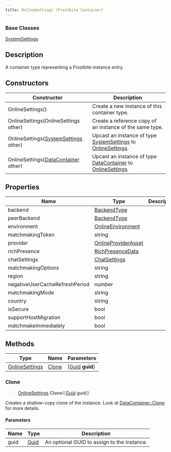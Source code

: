 ```yaml
---
title: OnlineSettings (Frostbite Container)
---
```

### Base Classes

[SystemSettings](SystemSettings)

## Description

A container type representing a Frostbite instance entry.

## Constructors

| Constructor                                                               | Description                                                                                                         |
| ------------------------------------------------------------------------- | ------------------------------------------------------------------------------------------------------------------- |
| OnlineSettings()                                                          | Create a new instance of this container type.                                                                       |
| OnlineSettings(OnlineSettings other)                                      | Create a reference copy of an instance of the same type.                                                            |
| OnlineSettings([SystemSettings](SystemSettings) other)                    | Upcast an instance of type [SystemSettings](SystemSettings) to [OnlineSettings](OnlineSettings).                    |
| OnlineSettings([DataContainer](/vext/ref/cls/shr/datacontainer) other) | Upcast an instance of type [DataContainer](/vext/ref/cls/shr/datacontainer) to [OnlineSettings](OnlineSettings). |

## Properties

| Name                           | Type                                       | Description |
| ------------------------------ | ------------------------------------------ | ----------- |
| backend                        | [BackendType](BackendType)                 |             |
| peerBackend                    | [BackendType](BackendType)                 |             |
| environment                    | [OnlineEnvironment](OnlineEnvironment)     |             |
| matchmakingToken               | string                                     |             |
| provider                       | [OnlineProviderAsset](OnlineProviderAsset) |             |
| richPresence                   | [RichPresenceData](RichPresenceData)       |             |
| chatSettings                   | [ChatSettings](ChatSettings)               |             |
| matchmakingOptions             | string                                     |             |
| region                         | string                                     |             |
| negativeUserCacheRefreshPeriod | number                                     |             |
| matchmakingMode                | string                                     |             |
| country                        | string                                     |             |
| isSecure                       | bool                                       |             |
| supportHostMigration           | bool                                       |             |
| matchmakeImmediately           | bool                                       |             |

## Methods

| Type                             | Name            | Parameters                                     |
| -------------------------------- | --------------- | ---------------------------------------------- |
| [OnlineSettings](OnlineSettings) | [Clone](#clone) | \[[Guid](/vext/ref/cls/shr/guid) **guid**\] |

### Clone

> [OnlineSettings](OnlineSettings) **Clone**(\[[Guid](/vext/ref/cls/shr/guid) **guid**\])

Creates a shallow-copy clone of the instance. Look at [DataContainer::Clone](/vext/ref/cls/shr/datacontainer#clone) for more details.

#### Parameters

| Name | Type         | Description                                 |
| ---- | ------------ | ------------------------------------------- |
| guid | [Guid](Guid) | An optional GUID to assign to the instance. |
